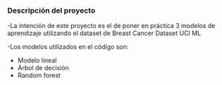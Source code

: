 ### Descripción del proyecto

-La intención de este proyecto es el de poner en práctica 3 modelos de aprendizaje utilizando el dataset de Breast Cancer Dataset UCI ML

-Los modelos utilizados en el código son:
- Modelo lineal
- Árbol de decisión
- Random forest
